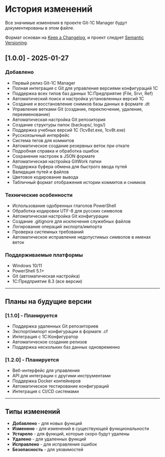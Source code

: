 # История изменений

Все значимые изменения в проекте Git-1C Manager будут документированы в этом файле.

Формат основан на [Keep a Changelog](https://keepachangelog.com/ru/1.0.0/),
и проект следует [Semantic Versioning](https://semver.org/lang/ru/).

## [1.0.0] - 2025-01-27

### Добавлено
- Первый релиз Git-1C Manager
- Полная интеграция с Git для управления версиями конфигураций 1С
- Поддержка всех типов баз данных 1С:Предприятие (File, Srvr, Ref)
- Автоматический поиск и настройка установленных версий 1С
- Создание и восстановление снимков базы данных в формате .dt
- Управление ветками Git (создание, переключение, удаление, переименование)
- Автоматическая настройка Git репозитория
- Создание структуры папок (backups/, logs/)
- Поддержка учебных версий 1С (1cv8st.exe, 1cv8t.exe)
- Русскоязычный интерфейс
- Система тегов для коммитов
- Автоматическое создание резервных веток при откате
- Подробная справка и обработка ошибок
- Сохранение настроек в JSON формате
- Автоматическая настройка GitWork папки
- Поддержка буфера обмена для быстрого ввода путей
- Валидация путей и файлов
- Цветовое кодирование вывода
- Табличный формат отображения истории коммитов и снимков

### Технические особенности
- Использование одобренных глаголов PowerShell
- Обработка кодировки UTF-8 для русских символов
- Автоматическая настройка Git конфигурации
- Создание .gitignore для исключения служебных файлов
- Логирование операций экспорта/импорта
- Проверка системных требований
- Автоматическое исправление недопустимых символов в именах веток

### Поддерживаемые платформы
- Windows 10/11
- PowerShell 5.1+
- Git (автоматическая настройка)
- 1С:Предприятие 8.3 (все версии)

---

## Планы на будущие версии

### [1.1.0] - Планируется
- Поддержка удаленных Git репозиториев
- Экспорт/импорт конфигурации в формате .cf
- Интеграция с 1С:Конфигуратор
- Автоматическое создание релизов
- Поддержка нескольких баз данных одновременно

### [1.2.0] - Планируется
- Веб-интерфейс для управления
- API для интеграции с другими инструментами
- Поддержка Docker контейнеров
- Автоматическое тестирование конфигураций
- Интеграция с CI/CD системами

---

## Типы изменений

- **Добавлено** - для новых функций
- **Изменено** - для изменений в существующей функциональности
- **Устарело** - для функций, которые скоро будут удалены
- **Удалено** - для удаленных функций
- **Исправлено** - для исправления ошибок
- **Безопасность** - для уязвимостей
